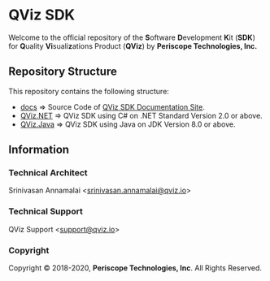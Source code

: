 # QViz SDK
Welcome to the official repository of the **S**oftware **D**evelopment **K**it (**SDK**) for **Q**uality **Vi**suali**z**ations Product (**QViz**) by **Periscope Technologies, Inc.**

## Repository Structure
This repository contains the following structure:

* [docs](docs) => Source Code of [QViz SDK Documentation Site](https://sdk.qviz.io). 
* [QViz.NET](QViz.NET) => QViz SDK using C# on .NET Standard Version 2.0 or above.
* [QViz.Java](QViz.Java) => QViz SDK using Java on JDK Version 8.0 or above.

## Information

### Technical Architect
Srinivasan Annamalai <[srinivasan.annamalai@qviz.io](mailto:srinivasan.annamalai@qviz.io)>

### Technical Support
QViz Support <[support@qviz.io](mailto:support@qviz.io)>

### Copyright
Copyright © 2018-2020, **Periscope Technologies, Inc**. All Rights Reserved.
